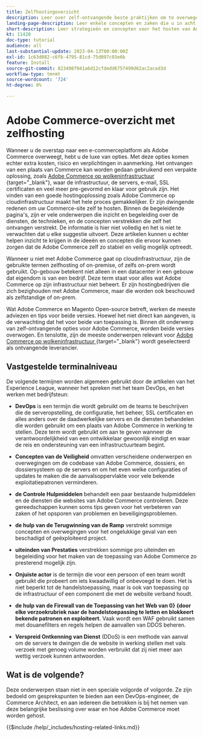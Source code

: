 ```yaml
---
title: Zelfhostingoverzicht
description: Leer over zelf-ontvangende beste praktijken om te overwegen. De onderwerpen variëren van veiligheidselementen, aan rampenterugwinning veel meer. Deze onderwerpen zijn hier om een bedrijf bij te staan dat heeft besloten om hun eigen versie van Adobe Commerce te ontvangen. De gepresenteerde items zijn niet allemaal inclusief, maar moeten een goede reeks concepten bieden om een veilige, stabiele en veerkrachtige website te bevorderen.
landing-page-description: Leer enkele concepten en zaken die u in acht moet nemen wanneer u Adobe Commerce op uw eigen computer host.
short-description: Leer strategieën en concepten voor het hosten van Adobe Commerce zelf.
kt: 11420
doc-type: tutorial
audience: all
last-substantial-update: 2023-04-13T00:00:00Z
exl-id: 1c63d082-c6fb-4795-81cd-75d097c03e6b
feature: Install
source-git-commit: 823498f041a6d12cfdedd6757499d62ac2aced3d
workflow-type: tm+mt
source-wordcount: '724'
ht-degree: 0%

---
```


# Adobe Commerce-overzicht met zelfhosting

Wanneer u de overstap naar een e-commerceplatform als Adobe Commerce overweegt, hebt u de luxe van opties. Met deze opties komen echter extra kosten, risico en verplichtingen in aanmerking. Het ontvangen van een plaats van Commerce kan worden gedaan gebruikend een verpakte oplossing, zoals [ Adobe Commerce op wolkeninfrastructuur ](https://experienceleague.adobe.com/docs/commerce-learn/tutorials/getting-started/cloud/1-overview.html) {target="_blank"}, waar de infrastructuur, de servers, e-mail, SSL certificaten en veel meer pre-gevormd en klaar voor gebruik zijn. Het vinden van een goede hostingoplossing zoals Adobe Commerce op cloudinfrastructuur maakt het hele proces gemakkelijker. Er zijn dwingende redenen om uw Commerce-site zelf te hosten. Binnen de begeleidende pagina&#39;s, zijn er vele onderwerpen die inzicht en begeleiding over de diensten, de technieken, en de concepten verstrekken die zelf het ontvangen verstrekt. De informatie is hier niet volledig en het is niet te verwachten dat u elke suggestie uitvoert. Deze artikelen kunnen u echter helpen inzicht te krijgen in de ideeën en concepten die ervoor kunnen zorgen dat de Adobe Commerce zelf zo stabiel en veilig mogelijk optreedt.

Wanneer u niet met Adobe Commerce gaat op cloudinfrastructuur, zijn de gebruikte termen zelfhosting of on-premise, of zelfs on-prem wordt gebruikt. Op-gebouw betekent niet alleen in een datacenter in een gebouw dat eigendom is van een bedrijf. Deze term staat voor alles wat Adobe Commerce op zijn infrastructuur niet beheert. Er zijn hostingbedrijven die zich bezighouden met Adobe Commerce, maar die worden ook beschouwd als zelfstandige of on-prem.

Wat Adobe Commerce en Magento Open-source betreft, werken de meeste adviezen en tips voor beide versies. Hoewel het niet direct kan aangeven, is de verwachting dat het voor beide van toepassing is. Binnen dit onderwerp van zelf-ontvangende opties voor Adobe Commerce, worden beide versies overwogen. En tenslotte, zijn de meeste onderwerpen relevant voor [ Adobe Commerce op wolkeninfrastructuur ](https://experienceleague.adobe.com/docs/commerce-learn/tutorials/getting-started/cloud/1-overview.html) {target="_blank"} wordt geselecteerd als ontvangende leverancier.

## Vastgestelde terminalniveau

De volgende termijnen worden algemeen gebruikt door de artikelen van het Experience League, wanneer het spreken met het team DevOps, en het werken met bedrijfsteun:

* **DevOps** is een termijn die wordt gebruikt om de teams te beschrijven die de serveropstelling, de configuratie, het beheer, SSL certificaten en alles anders over de daadwerkelijke servers en de diensten behandelen die worden gebruikt om een plaats van Adobe Commerce in werking te stellen. Deze term wordt gebruikt om aan te geven wanneer de verantwoordelijkheid van een ontwikkelaar gewoonlijk eindigt en waar de reis en ondersteuning van een infrastructuurteam begint.

* **Concepten van de Veiligheid** omvatten verscheidene onderwerpen en overwegingen om de codebase van Adobe Commerce, dossiers, en dossiersysteem op de servers en om het even welke configuraties of updates te maken die de aanvalsoppervlakte voor vele bekende exploitatiepatronen verminderen.

* **de Controle Hulpmiddelen** behandelt een paar bestaande hulpmiddelen en de diensten die websites van Adobe Commerce controleren. Deze gereedschappen kunnen soms tips geven voor het verbeteren van zaken of het opsporen van problemen en beveiligingsproblemen.

* **de hulp van de Terugwinning van de Ramp** verstrekt sommige concepten en overwegingen voor het ongelukkige geval van een beschadigd of geëxploiteerd project.

* **uiteinden van Prestaties** verstrekken sommige pro uiteinden en begeleiding voor het maken van de toepassing van Adobe Commerce zo presterend mogelijk zijn.

* **Onjuiste actor** is de termijn die voor een persoon of een team wordt gebruikt die probeert om iets kwaadwillig of onbevoegd te doen. Het is niet beperkt tot de handelstoepassing, maar is ook van toepassing op de infrastructuur of een component die met de website verband houdt.

* **de hulp van de Firewall van de Toepassing van het Web van 0} {door elke verzoekrubriek naar de handelstoepassing te letten en blokkeert bekende patronen en exploiteert.** Vaak wordt een WAF gebruikt samen met douanefilters en regels helpen de aanvallen van DDOS beheren.

* **Verspreid Ontkenning van Dienst** (DDoS) is een methode van aanval om de servers te dwingen die de website in werking stellen met vals verzoek met genoeg volume worden verbruikt dat zij niet meer aan wettig verzoek kunnen antwoorden.

## Wat is de volgende?

Deze onderwerpen staan niet in een speciale volgorde of volgorde. Ze zijn bedoeld om gesprekspunten te bieden aan een DevOps-engineer, de Commerce Architect, en aan iedereen die betrokken is bij het nemen van deze belangrijke beslissing over waar en hoe Adobe Commerce moet worden gehost.

{{$include /help/_includes/hosting-related-links.md}}
